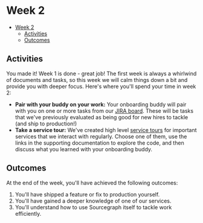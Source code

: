 # Week 2

- [Week 2](#week-2)
  - [Activities](#activities)
  - [Outcomes](#outcomes)

## Activities

You made it! Week 1 is done - great job! The first week is always a whirlwind of documents and tasks, so this week we will calm things down a bit and provide you with deeper focus. Here's where you'll spend your time in week 2:

- **Pair with your buddy on your work:** Your onboarding buddy will pair with you on one or more tasks from our [JIRA board](https://sourcegraph.atlassian.net/secure/RapidBoard.jspa?rapidView=5&projectKey=COREAPP). These will be tasks that we've previously evaluated as being good for new hires to tackle (and ship to production!)
- **Take a service tour:** We've created high level [service tours](index.md#service-tours) for important services that we interact with regularly. Choose one of them, use the links in the supporting documentation to explore the code, and then discuss what you learned with your onboarding buddy.

## Outcomes

At the end of the week, you'll have achieved the following outcomes:

1. You'll have shipped a feature or fix to production yourself.
2. You'll have gained a deeper knowledge of one of our services.
3. You'll understand how to use Sourcegraph itself to tackle work efficiently.
